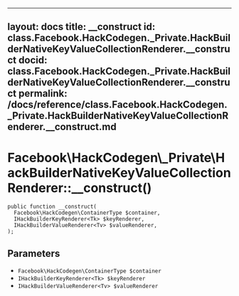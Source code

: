 
***

layout: docs
title: __construct
id: class.Facebook.HackCodegen._Private.HackBuilderNativeKeyValueCollectionRenderer.__construct
docid: class.Facebook.HackCodegen._Private.HackBuilderNativeKeyValueCollectionRenderer.__construct
permalink: /docs/reference/class.Facebook.HackCodegen._Private.HackBuilderNativeKeyValueCollectionRenderer.__construct.md
---







# Facebook\\HackCodegen\\_Private\\HackBuilderNativeKeyValueCollectionRenderer::__construct()




``` Hack
public function __construct(
  Facebook\HackCodegen\ContainerType $container,
  IHackBuilderKeyRenderer<Tk> $keyRenderer,
  IHackBuilderValueRenderer<Tv> $valueRenderer,
);
```




## Parameters




* ` Facebook\HackCodegen\ContainerType $container `
* ` IHackBuilderKeyRenderer<Tk> $keyRenderer `
* ` IHackBuilderValueRenderer<Tv> $valueRenderer `
